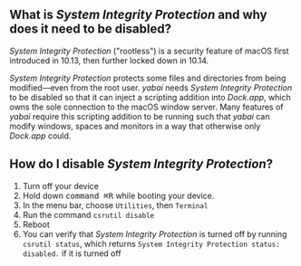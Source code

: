 ## What is *System Integrity Protection* and why does it need to be disabled?

*System Integrity Protection* ("rootless") is a security feature of macOS first introduced in 10.13, then further locked down in 10.14.

*System Integrity Protection* protects some files and directories from being modified—even from the root user. *yabai* needs *System Integrity Protection* to be disabled so that it can inject a scripting addition into *Dock.app*, which owns the sole connection to the macOS window server. Many features of *yabai* require this scripting addition to be running such that *yabai* can modify windows, spaces and monitors in a way that otherwise only *Dock.app* could.

## How do I disable *System Integrity Protection*?

1. Turn off your device
2. Hold down <kbd>command ⌘</kbd><kbd>R</kbd> while booting your device.
3. In the menu bar, choose `Utilities`, then `Terminal`
4. Run the command `csrutil disable`
5. Reboot
6. You can verify that *System Integrity Protection* is turned off by running `csrutil status`, which returns `System Integrity Protection status: disabled.` if it is turned off
